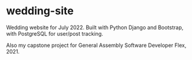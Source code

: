 # wedding-site
Wedding website for July 2022. Built with Python Django and Bootstrap, with PostgreSQL for user/post tracking.


Also my capstone project for General Assembly Software Developer Flex, 2021.